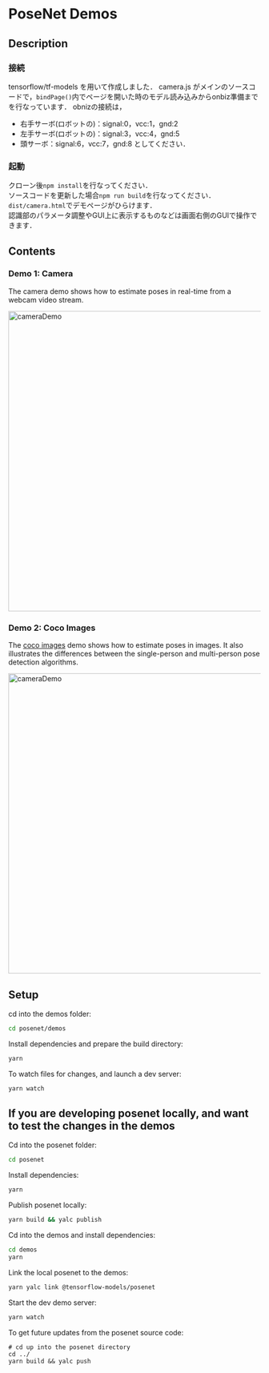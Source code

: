 # PoseNet Demos

## Description
### 接続
tensorflow/tf-models を用いて作成しました．
camera.js がメインのソースコードで，`bindPage()`内でページを開いた時のモデル読み込みからonbiz準備までを行なっています．
obnizの接続は，
- 右手サーボ(ロボットの)：signal:0，vcc:1，gnd:2
- 左手サーボ(ロボットの)：signal:3，vcc:4，gnd:5
- 頭サーボ：signal:6，vcc:7，gnd:8
としてください．

### 起動
クローン後`npm install`を行なってください．  
ソースコードを更新した場合`npm run build`を行なってください．  
`dist/camera.html`でデモページがひらけます．  
認識部のパラメータ調整やGUI上に表示するものなどは画面右側のGUIで操作できます．  


## Contents

### Demo 1: Camera

The camera demo shows how to estimate poses in real-time from a webcam video stream.

<img src="https://raw.githubusercontent.com/irealva/tfjs-models/master/posenet/demos/camera.gif" alt="cameraDemo" style="width: 600px;"/>


### Demo 2: Coco Images

The [coco images](http://cocodataset.org/#home) demo shows how to estimate poses in images. It also illustrates the differences between the single-person and multi-person pose detection algorithms.

<img src="https://raw.githubusercontent.com/irealva/tfjs-models/master/posenet/demos/coco.gif" alt="cameraDemo" style="width: 600px;"/>


## Setup

cd into the demos folder:

```sh
cd posenet/demos
```

Install dependencies and prepare the build directory:

```sh
yarn
```

To watch files for changes, and launch a dev server:

```sh
yarn watch
```

## If you are developing posenet locally, and want to test the changes in the demos

Cd into the posenet folder:
```sh
cd posenet
```

Install dependencies:
```sh
yarn
```

Publish posenet locally:
```sh
yarn build && yalc publish
```

Cd into the demos and install dependencies:

```sh
cd demos
yarn
```

Link the local posenet to the demos:
```sh
yarn yalc link @tensorflow-models/posenet
```

Start the dev demo server:
```sh
yarn watch
```

To get future updates from the posenet source code:
```
# cd up into the posenet directory
cd ../
yarn build && yalc push
```
